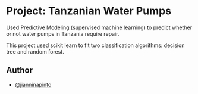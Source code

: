 # Project: Tanzanian Water Pumps

Used Predictive Modeling (supervised machine learning) to predict whether or not water pumps in Tanzania require repair.

This project used scikit learn to fit two classification algorithms: decision tree and random forest.



## Author

- [@jianninapinto](https://www.github.com/jianninapinto)
